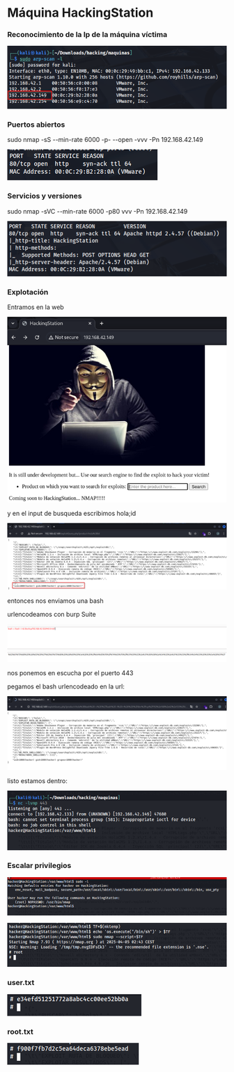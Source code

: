 # Máquina HackingStation

### Reconocimiento de la Ip de la máquina víctima

![alt text](image.png)

### Puertos abiertos

sudo nmap -sS --min-rate 6000 -p- --open -vvv -Pn 192.168.42.149

![alt text](image-1.png)

### Servicios y versiones

sudo nmap -sVC --min-rate 6000 -p80 vvv -Pn 192.168.42.149

![alt text](image-2.png)

### Explotación

Entramos en la web

![alt text](image-3.png)

y en el input de busqueda escribimos hola;id

![alt text](image-4.png)

entonces nos enviamos una bash

urlencodeamos con burp Suite

![alt text](image-5.png)

nos ponemos en escucha por el puerto 443

pegamos el bash urlencodeado en la url:

![alt text](image-6.png)

listo estamos dentro:

![alt text](image-7.png)

### Escalar privilegios

![alt text](image-8.png)

![alt text](image-9.png)

### user.txt

![alt text](image-10.png)

### root.txt

![alt text](image-11.png)